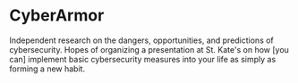# CyberArmor

Independent research on the dangers, opportunities, and predictions of cybersecurity. Hopes of organizing a presentation at St. Kate's on how [you can] implement basic cybersecurity measures into your life as simply as forming a new habit.
